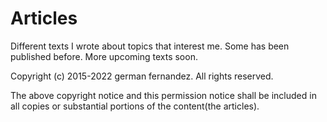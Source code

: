 # Articles

Different texts I wrote about topics that interest me. Some has been published before. More upcoming texts soon.

Copyright (c) 2015-2022 german fernandez. All rights reserved.

The above copyright notice and this permission notice shall be included in all
copies or substantial portions of the content(the articles).


